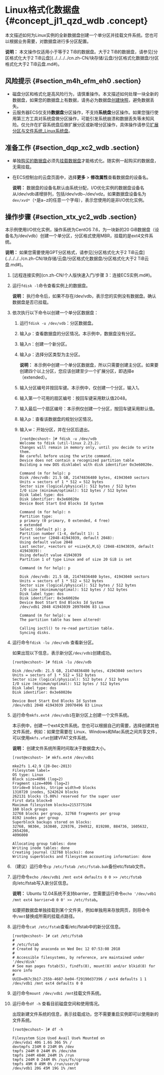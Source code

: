 # Linux格式化数据盘 {#concept_jl1_qzd_wdb .concept}

本文描述如何为Linux实例的全新数据盘创建一个单分区并挂载文件系统。您也可以根据业务需要，对数据盘进行多分区配置。

**说明：** 本文操作仅适用小于等于2 TiB的数据盘。大于2 TiB的数据盘，请参见[分区格式化大于2 TiB云盘](../../../../cn.zh-CN/块存储/云盘/分区格式化数据盘/分区格式化大于2 TiB云盘.md#)。

## 风险提示 {#section_m4h_efm_eh0 .section}

-   磁盘分区和格式化是高风险行为，请慎重操作。本文描述如何处理一块全新的数据盘，如果您的数据盘上有数据，请务必为数据盘[创建快照](../../../../cn.zh-CN/快照/使用快照/创建快照.md#)，避免数据丢失。
-   云服务器ECS仅支持**数据盘**分区操作，不支持**系统盘**分区操作。如果您强行使用第三方工具对系统盘做分区操作，可能引发系统崩溃和数据丢失等未知风险。仅允许在扩容系统盘后做扩展分区或新增分区操作，具体操作请参见[扩展分区与文件系统\_Linux系统盘](../../../../cn.zh-CN/块存储/云盘/扩容云盘/扩展分区和文件系统_Linux系统盘.md#)。

## 准备工作 {#section_dqp_xc2_wdb .section}

-   单独[购买的数据盘](../../../../cn.zh-CN/块存储/云盘/创建云盘/创建按量付费云盘.md#)必须先[挂载数据盘](../../../../cn.zh-CN/块存储/云盘/挂载云盘.md#)才能格式化。随实例一起购买的数据盘，无需挂载。
-   在ECS控制台的云盘页面中，选择**更多** \> **修改属性**查看数据盘的设备名。

    **说明：** 数据盘的设备名默认由系统分配，I/O优化实例的数据盘设备名从/dev/vdb递增排列，包括/dev/vdb−/dev/vdz。如果数据盘设备名为`dev/xvd*`（`*`是a−z的任意一个字母），表示您使用的是非I/O优化实例。


## 操作步骤 {#section_xtx_yc2_wdb .section}

本示例使用I/O优化实例，操作系统为CentOS 7.6，为一块新的20 GiB数据盘（设备名为/dev/vdb）创建一个单分区，分区格式使用MBR，挂载的是ext4文件系统。

**说明：** 如果您需要使用GPT分区格式，请参见[分区格式化大于2 TiB云盘](../../../../cn.zh-CN/块存储/云盘/分区格式化数据盘/分区格式化大于2 TiB云盘.md#)。

1.  [远程连接实例](cn.zh-CN/个人版快速入门/步骤 3：连接ECS实例.md#)。
2.  运行`fdisk -l`命令查看实例上的数据盘。

    **说明：** 执行命令后，如果不存在/dev/vdb，表示您的实例没有数据盘。确认数据盘是否已挂载。

3.  依次执行以下命令以创建一个单分区数据盘：
    1.  运行`fdisk -u /dev/vdb`：分区数据盘。
    2.  输入p：查看数据盘的分区情况。本示例中，数据盘没有分区。
    3.  输入n：创建一个新分区。
    4.  输入p：选择分区类型为主分区。

        **说明：** 本示例中创建一个单分区数据盘，所以只需要创建主分区。如果要创建四个以上分区，您应该创建至少一个扩展分区，即选择e（extended）。

    5.  输入分区编号并按回车键。本示例中，仅创建一个分区，输入1。
    6.  输入第一个可用的扇区编号：按回车键采用默认值2048。
    7.  输入最后一个扇区编号：本示例仅创建一个分区，按回车键采用默认值。
    8.  输入p：查看该数据盘的规划分区情况。
    9.  输入w：开始分区，并在分区后退出。

        ``` {#codeblock_3wf_7m2_0fq}
        [root@ecshost~ ]# fdisk -u /dev/vdb
        Welcome to fdisk (util-linux 2.23.2).
        Changes will remain in memory only, until you decide to write them.
        Be careful before using the write command.
        Device does not contain a recognized partition table
        Building a new DOS disklabel with disk identifier 0x3e60020e.
        
        Command (m for help): p
        Disk /dev/vdb: 21.5 GB, 21474836480 bytes, 41943040 sectors
        Units = sectors of 1 * 512 = 512 bytes
        Sector size (logical/physical): 512 bytes / 512 bytes
        I/O size (minimum/optimal): 512 bytes / 512 bytes
        Disk label type: dos
        Disk identifier: 0x3e60020e
        Device Boot Start End Blocks Id System
        
        Command (m for help): n
        Partition type:
        p primary (0 primary, 0 extended, 4 free)
        e extended
        Select (default p): p
        Partition number (1-4, default 1): 1
        First sector (2048-41943039, default 2048):
        Using default value 2048
        Last sector, +sectors or +size{K,M,G} (2048-41943039, default 41943039):
        Using default value 41943039
        Partition 1 of type Linux and of size 20 GiB is set
        
        Command (m for help): p
        
        Disk /dev/vdb: 21.5 GB, 21474836480 bytes, 41943040 sectors
        Units = sectors of 1 * 512 = 512 bytes
        Sector size (logical/physical): 512 bytes / 512 bytes
        I/O size (minimum/optimal): 512 bytes / 512 bytes
        Disk label type: dos
        Disk identifier: 0x3e60020e
        Device Boot Start End Blocks Id System
        /dev/vdb1 2048 41943039 20970496 83 Linux
        
        Command (m for help): w
        The partition table has been altered!
        
        Calling ioctl() to re-read partition table.
        Syncing disks.
        ```

4.  运行命令`fdisk -lu /dev/vdb` 查看新分区。

    如果出现以下信息，表示新分区`/dev/vdb1`创建成功。

    ``` {#codeblock_k9h_ole_07x}
    [root@ecshost~ ]# fdisk -lu /dev/vdb
    
    Disk /dev/vdb: 21.5 GB, 21474836480 bytes, 41943040 sectors
    Units = sectors of 1 * 512 = 512 bytes
    Sector size (logical/physical): 512 bytes / 512 bytes
    I/O size (minimum/optimal): 512 bytes / 512 bytes
    Disk label type: dos
    Disk identifier: 0x3e60020e
    
    Device Boot Start End Blocks Id System
    /dev/vdb1 2048 41943039 20970496 83 Linux
    ```

5.  运行命令`mkfs.ext4 /dev/vdb1`在新分区上创建一个文件系统。

    本示例中，创建一个ext4文件系统。您也可以根据自己的需要，选择创建其他文件系统，例如：如果您需要在 Linux、Windows和Mac系统之间共享文件，可以使用`mkfs.vfat`创建VFAT文件系统。

    **说明：** 创建文件系统所需时间取决于数据盘大小。

    ``` {#codeblock_unw_24c_z43}
    [root@ecshost~ ]# mkfs.ext4 /dev/vdb1
    
    mke2fs 1.42.9 (28-Dec-2013)
    Filesystem label=
    OS type: Linux
    Block size=4096 (log=2)
    Fragment size=4096 (log=2)
    Stride=0 blocks, Stripe width=0 blocks
    1310720 inodes, 5242624 blocks
    262131 blocks (5.00%) reserved for the super user
    First data block=0
    Maximum filesystem blocks=2153775104
    160 block groups
    32768 blocks per group, 32768 fragments per group
    8192 inodes per group
    Superblock backups stored on blocks:
    32768, 98304, 163840, 229376, 294912, 819200, 884736, 1605632, 2654208,
    4096000
    
    Allocating group tables: done
    Writing inode tables: done
    Creating journal (32768 blocks): done
    Writing superblocks and filesystem accounting information: done
    ```

6.  （建议）运行命令`cp /etc/fstab /etc/fstab.bak`备份etc/fstab文件。
7.  运行命令`echo /dev/vdb1 /mnt ext4 defaults 0 0 >> /etc/fstab`向/etc/fstab写入新分区信息。

    **说明：** Ubuntu 12.04系统不支持barrier，您需要运行命令`echo '/dev/vdb1 /mnt ext4 barrier=0 0 0' >> /etc/fstab`。

    如要把数据盘单独挂载到某个文件夹，例如单独用来存放网页，则将命令中`/mnt`替换成所需的挂载点路径。

8.  运行命令`cat /etc/fstab`查看/etc/fstab中的新分区信息。

    ``` {#codeblock_k53_kvp_iyg}
    [root@ecshost~ ]# cat /etc/fstab
    #
    # /etc/fstab
    # Created by anaconda on Wed Dec 12 07:53:08 2018
    #
    # Accessible filesystems, by reference, are maintained under '/dev/disk'
    # See man pages fstab(5), findfs(8), mount(8) and/or blkid(8) for more info
    #
    UUID=d67c3b17-255b-4687-be04-f29190d37396 / ext4 defaults 1 1
    /dev/vdb1 /mnt ext4 defaults 0 0
    ```

9.  运行命令`mount /dev/vdb1 /mnt`挂载文件系统。
10. 运行命令`df -h` 查看目前磁盘空间和使用情况。

    出现新建文件系统的信息，表示挂载成功，您不需要重启实例即可以使用新的文件系统。

    ``` {#codeblock_f96_arl_kxj}
    [root@ecshost~ ]# df -h
    
    Filesystem Size Used Avail Use% Mounted on
    /dev/vda1 40G 1.6G 36G 5% /
    devtmpfs 234M 0 234M 0% /dev
    tmpfs 244M 0 244M 0% /dev/shm
    tmpfs 244M 484K 244M 1% /run
    tmpfs 244M 0 244M 0% /sys/fs/cgroup
    tmpfs 49M 0 49M 0% /run/user/0
    /dev/vdb1 20G 45M 19G 1% /mnt
    ```


